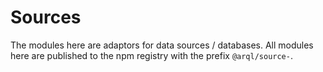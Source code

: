 # Sources

The modules here are adaptors for data sources / databases. All modules here are published to the npm registry with the prefix `@arql/source-`.